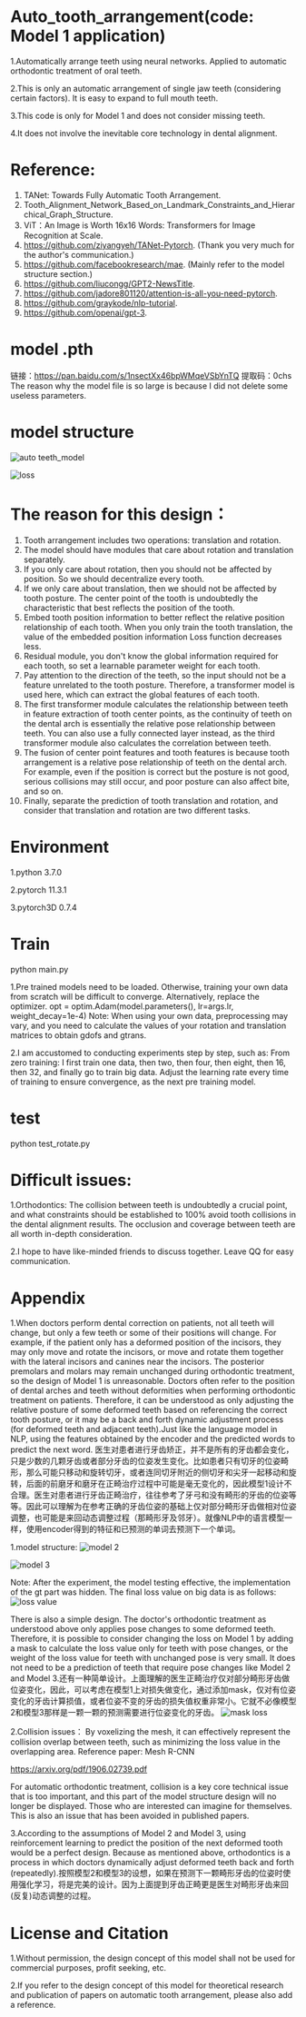 # Auto_tooth_arrangement(code: Model 1 application)
1.Automatically arrange teeth using neural networks. Applied to automatic orthodontic treatment of oral teeth.

2.This is only an automatic arrangement of single jaw teeth (considering certain factors). It is easy to expand to full mouth teeth.

3.This code is only for Model 1 and does not consider missing teeth.

4.It does not involve the inevitable core technology in dental alignment.


# Reference:
1. TANet: Towards Fully Automatic Tooth Arrangement.
2. Tooth_Alignment_Network_Based_on_Landmark_Constraints_and_Hierarchical_Graph_Structure.
3. ViT：An Image is Worth 16x16 Words: Transformers for Image Recognition at Scale.
4. https://github.com/ziyangyeh/TANet-Pytorch.    (Thank you very much for the author's communication.)
5. https://github.com/facebookresearch/mae. (Mainly refer to the model structure section.)
6. https://github.com/liucongg/GPT2-NewsTitle.
7. https://github.com/jadore801120/attention-is-all-you-need-pytorch.
8. https://github.com/graykode/nlp-tutorial.
9. https://github.com/openai/gpt-3.

   
# model .pth
链接：https://pan.baidu.com/s/1nsectXx46bpWMqeVSbYnTQ 
提取码：0chs    
The reason why the model file is so large is because I did not delete some useless parameters.


# model structure
![auto teeth_model](https://github.com/huang229/auto_tooth_arrangement/assets/29627190/4ecfe3bb-a47b-46d4-8ae5-2a078bf42811)

![loss](https://github.com/huang229/auto_tooth_arrangement/assets/29627190/62a6fb62-d9c6-4110-be2d-63240e54d5ce)


# The reason for this design：
1. Tooth arrangement includes two operations: translation and rotation.
2. The model should have modules that care about rotation and translation separately.
3. If you only care about rotation, then you should not be affected by position. So we should decentralize every tooth.
4. If we only care about translation, then we should not be affected by tooth posture. The center point of the tooth is undoubtedly the characteristic that best reflects the position of the tooth.
5. Embed tooth position information to better reflect the relative position relationship of each tooth. When you only train the tooth translation, the value of the embedded position information Loss function decreases less.
6. Residual module, you don't know the global information required for each tooth, so set a learnable parameter weight for each tooth.
7. Pay attention to the direction of the teeth, so the input should not be a feature unrelated to the tooth posture. Therefore, a transformer model is used here, which can extract the global features of each tooth.
8. The first transformer module calculates the relationship between teeth in feature extraction of tooth center points, as the continuity of teeth on the dental arch is essentially the relative pose relationship between teeth. You can also use a fully connected layer instead, as the third transformer module also calculates the correlation between teeth.
9. The fusion of center point features and tooth features is because tooth arrangement is a relative pose relationship of teeth on the dental arch. For example, even if the position is correct but the posture is not good, serious collisions may still occur, and poor posture can also affect bite, and so on.
10. Finally, separate the prediction of tooth translation and rotation, and consider that translation and rotation are two different tasks.

    
# Environment
1.python 3.7.0

2.pytorch 11.3.1

3.pytorch3D 0.7.4

# Train  
python main.py

1.Pre trained models need to be loaded. Otherwise, training your own data from scratch will be difficult to converge. 
Alternatively, replace the optimizer. opt = optim.Adam(model.parameters(), lr=args.lr, weight_decay=1e-4)
Note: When using your own data, preprocessing may vary, and you need to calculate the values of your rotation and translation matrices to obtain gdofs and gtrans.

2.I am accustomed to conducting experiments step by step, such as: 
 From zero training: I first train one data, then two, then four, then eight, then 16, then 32, and finally go to train big data. Adjust the learning rate every time of training to ensure convergence, as the next pre training model.
# test
python test_rotate.py


# Difficult issues:
1.Orthodontics: The collision between teeth is undoubtedly a crucial point, and what constraints should be established to 100% avoid tooth collisions in the dental alignment results. The occlusion and coverage between teeth are all worth in-depth consideration.

2.I hope to have like-minded friends to discuss together. Leave QQ for easy communication.


# Appendix
1.When doctors perform dental correction on patients, not all teeth will change, but only a few teeth or some of their positions will change. For example, if the patient only has a deformed position of the incisors, they may only move and rotate the incisors, or move and rotate them together with the lateral incisors and canines near the incisors. The posterior premolars and molars may remain unchanged during orthodontic treatment, so the design of Model 1 is unreasonable. Doctors often refer to the position of dental arches and teeth without deformities when performing orthodontic treatment on patients. Therefore, it can be understood as only adjusting the relative posture of some deformed teeth based on referencing the correct tooth posture, or it may be a back and forth dynamic adjustment process (for deformed teeth and adjacent teeth).Just like the language model in NLP, using the features obtained by the encoder and the predicted words to predict the next word.
医生对患者进行牙齿矫正，并不是所有的牙齿都会变化，只是少数的几颗牙齿或者部分牙齿的位姿发生变化。比如患者只有切牙的位姿畸形，那么可能只移动和旋转切牙，或者连同切牙附近的侧切牙和尖牙一起移动和旋转，后面的前磨牙和磨牙在正畸治疗过程中可能是毫无变化的，因此模型1设计不合理。医生对患者进行牙齿正畸治疗，往往参考了牙弓和没有畸形的牙齿的位姿等等。因此可以理解为在参考正确的牙齿位姿的基础上仅对部分畸形牙齿做相对位姿调整，也可能是来回动态调整过程（那畸形牙及邻牙）。就像NLP中的语言模型一样，使用encoder得到的特征和已预测的单词去预测下一个单词。

1.model structure:
![model 2](https://github.com/huang229/auto_tooth_arrangement/assets/29627190/4e826da7-3057-4b62-941e-92d233b45068)

![model 3](https://github.com/huang229/auto_tooth_arrangement/assets/29627190/a37b9cd2-a6c8-47ba-b40d-5fbff314cb0c)

Note: After the experiment, the model testing effective, the implementation of the gt part was hidden.
The final loss value on big data is as follows:
![loss value](https://github.com/huang229/auto_tooth_arrangement/assets/29627190/238a010d-b587-4ccb-aa46-ef41516e29d8)


There is also a simple design. The doctor's orthodontic treatment as understood above only applies pose changes to some deformed teeth. Therefore, it is possible to consider changing the loss on Model 1 by adding a mask to calculate the loss value only for teeth with pose changes, or the weight of the loss value for teeth with unchanged pose is very small. It does not need to be a prediction of teeth that require pose changes like Model 2 and Model 3.还有一种简单设计。上面理解的医生正畸治疗仅对部分畸形牙齿做位姿变化，因此，可以考虑在模型1上对损失做变化，通过添加mask，仅对有位姿变化的牙齿计算损值，或者位姿不变的牙齿的损失值权重非常小。它就不必像模型2和模型3那样是一颗一颗的预测需要进行位姿变化的牙齿。
![mask loss](https://github.com/huang229/auto_tooth_arrangement/assets/29627190/42744bbf-6f5b-4eb1-8ec0-93d6a32ad978)


2.Collision issues：
By voxelizing the mesh, it can effectively represent the collision overlap between teeth, such as minimizing the loss value in the overlapping area.
Reference paper: Mesh R-CNN 

https://arxiv.org/pdf/1906.02739.pdf

For automatic orthodontic treatment, collision is a key core technical issue that is too important, and this part of the model structure design will no longer be displayed. Those who are interested can imagine for themselves. This is also an issue that has been avoided in published papers.

3.According to the assumptions of Model 2 and Model 3, using reinforcement learning to predict the position of the next deformed tooth would be a perfect design. Because as mentioned above, orthodontics is a process in which doctors dynamically adjust deformed teeth back and forth (repeatedly).按照模型2和模型3的设想，如果在预测下一颗畸形牙齿的位姿时使用强化学习，将是完美的设计。因为上面提到牙齿正畸更是医生对畸形牙齿来回(反复)动态调整的过程。


# License and Citation
1.Without permission, the design concept of this model shall not be used for commercial purposes, profit seeking, etc.

2.If you refer to the design concept of this model for theoretical research and publication of papers on automatic tooth arrangement, please also add a reference.
